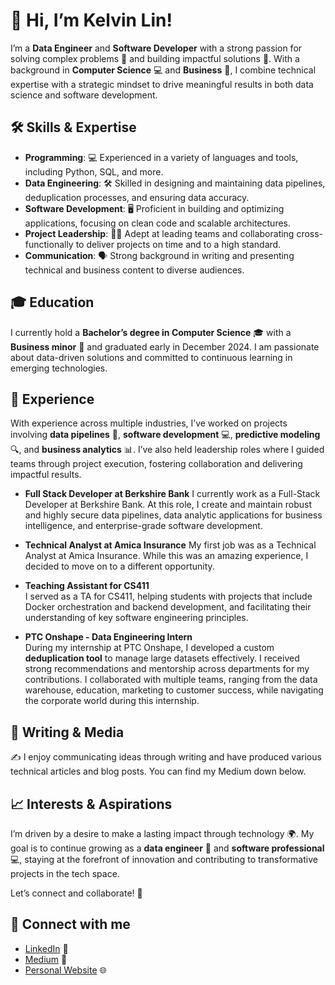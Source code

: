 # 👋 Hi, I’m Kelvin Lin!

I’m a **Data Engineer** and **Software Developer** with a strong passion for solving complex problems 🔧 and building impactful solutions 🚀. With a background in **Computer Science** 💻 and **Business** 💼, I combine technical expertise with a strategic mindset to drive meaningful results in both data science and software development.

## 🛠 Skills & Expertise

- **Programming**: 💻 Experienced in a variety of languages and tools, including Python, SQL, and more.
- **Data Engineering**: 🛠 Skilled in designing and maintaining data pipelines, deduplication processes, and ensuring data accuracy.
- **Software Development**: 🖥 Proficient in building and optimizing applications, focusing on clean code and scalable architectures.
- **Project Leadership**: 👨‍💼 Adept at leading teams and collaborating cross-functionally to deliver projects on time and to a high standard.
- **Communication**: 🗣 Strong background in writing and presenting technical and business content to diverse audiences.

## 🎓 Education

I currently hold a **Bachelor’s degree in Computer Science** 🎓 with a **Business minor** 🏫 and graduated early in December 2024. I am passionate about data-driven solutions and committed to continuous learning in emerging technologies.

## 💼 Experience

With experience across multiple industries, I’ve worked on projects involving **data pipelines** 🔄, **software development** 💻, **predictive modeling** 🔍, and **business analytics** 📊. I’ve also held leadership roles where I guided teams through project execution, fostering collaboration and delivering impactful results.

- **Full Stack Developer at Berkshire Bank**
I currently work as a Full-Stack Developer at Berkshire Bank. At this role, I create and maintain robust and highly secure data pipelines, data analytic applications for business intelligence, and enterprise-grade software development.

- **Technical Analyst at Amica Insurance**
My first job was as a Technical Analyst at Amica Insurance. While this was an amazing experience, I decided to move on to a different opportunity. 

- **Teaching Assistant for CS411**  
I served as a TA for CS411, helping students with projects that include Docker orchestration and backend development, and facilitating their understanding of key software engineering principles.

- **PTC Onshape - Data Engineering Intern**  
During my internship at PTC Onshape, I developed a custom **deduplication tool** to manage large datasets effectively. I received strong recommendations and mentorship across departments for my contributions. I collaborated with multiple teams, ranging from the data warehouse, education, marketing to customer success, while navigating the corporate world during this internship.

## 📝 Writing & Media

✍️ I enjoy communicating ideas through writing and have produced various technical articles and blog posts. You can find my Medium down below. 

## 📈 Interests & Aspirations

I’m driven by a desire to make a lasting impact through technology 🌍. My goal is to continue growing as a **data engineer** 🔧 and **software professional** 💻, staying at the forefront of innovation and contributing to transformative projects in the tech space.

Let’s connect and collaborate! 🤝

## 📱 Connect with me

- [LinkedIn](https://www.linkedin.com/in/kelvinlinbu/) 🔗
- [Medium](https://medium.com/@kelvinlinBU) 📝
- [Personal Website](https://kelvinlinbu.github.io/Personal_Website/) 🌐

